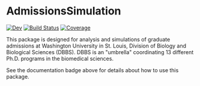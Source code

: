 # AdmissionsSimulation

[![Dev](https://img.shields.io/badge/docs-dev-blue.svg)](https://timholy.github.io/AdmissionsSimulation.jl/dev)
[![Build Status](https://github.com/timholy/AdmissionsSimulation.jl/workflows/CI/badge.svg)](https://github.com/timholy/AdmissionsSimulation.jl/actions)
[![Coverage](https://codecov.io/gh/timholy/AdmissionsSimulation.jl/branch/master/graph/badge.svg?token=AdpeX8uLqa)](https://codecov.io/gh/timholy/AdmissionsSimulation.jl)

This package is designed for analysis and simulations of graduate admissions at Washington University in St. Louis, Division of Biology and Biological Sciences (DBBS).
DBBS is an "umbrella" coordinating 13 different Ph.D. programs in the biomedical sciences.

See the documentation badge above for details about how to use this package.
